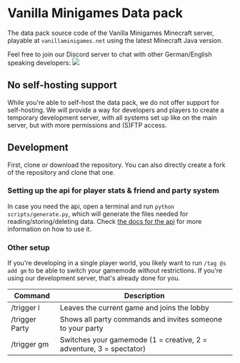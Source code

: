 # Vanilla Minigames Data pack
The data pack source code of the Vanilla Minigames Minecraft server,
playable at `vanillaminigames.net` using the latest Minecraft Java version.

Feel free to join our Discord server to chat with other German/English speaking developers:
[![](https://discord.com/api/guilds/608640398595719170/widget.png?style=banner2)](https://discord.gg/JXVDQFf)

## No self-hosting support
While you're able to self-host the data pack, we do not offer support for self-hosting.
We will provide a way for developers and players to create a temporary development server, with all systems set up like on the main server, but with more permissions and (S)FTP access.

## Development
First, clone or download the repository. You can also directly create a fork of the repository and clone that one.

### Setting up the api for player stats & friend and party system
In case you need the api, open a terminal and run `python scripts/generate.py`, which will generate the files needed for reading/storing/deleting data.
Check [the docs for the api](data/api/docs/ReadMe.md) for more information on how to use it.

### Other setup
If you're developing in a single player world, you likely want to run `/tag @s add gm` to be able to switch your gamemode without restrictions.
If you're using our development server, that's already done for you.

| Command | Description
| - | -
| /trigger l | Leaves the current game and joins the lobby
| /trigger Party | Shows all party commands and invites someone to your party
| /trigger gm | Switches your gamemode (1 = creative, 2 = adventure, 3 = spectator)
